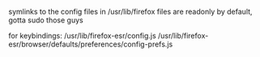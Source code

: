 symlinks to the config files in /usr/lib/firefox
files are readonly by default, gotta sudo those guys

for keybindings:
/usr/lib/firefox-esr/config.js
/usr/lib/firefox-esr/browser/defaults/preferences/config-prefs.js

